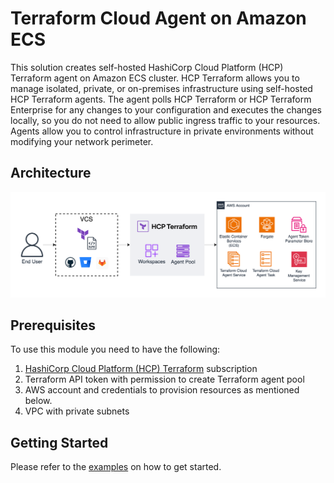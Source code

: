 # Terraform Cloud Agent on Amazon ECS

This solution creates self-hosted HashiCorp Cloud Platform (HCP) Terraform agent on Amazon ECS cluster. HCP Terraform allows you to manage isolated, private, or on-premises infrastructure using self-hosted HCP Terraform agents. The agent polls HCP Terraform or HCP Terraform Enterprise for any changes to your configuration and executes the changes locally, so you do not need to allow public ingress traffic to your resources. Agents allow you to control infrastructure in private environments without modifying your network perimeter.

## Architecture

![Terraform Cloud Agent on Amazon ECS architecture](/assets/architecture.png)

## Prerequisites

To use this module you need to have the following:
1. [HashiCorp Cloud Platform (HCP) Terraform](https://www.hashicorp.com/products/terraform) subscription
2. Terraform API token with permission to create Terraform agent pool
3. AWS account and credentials to provision resources as mentioned below.
4. VPC with private subnets

## Getting Started

Please refer to the [examples](./examples/basic) on how to get started.
